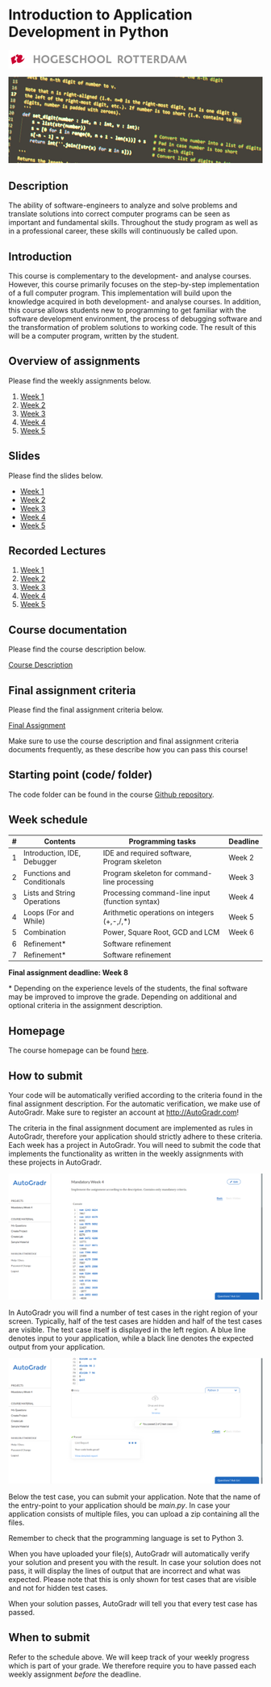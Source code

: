 Introduction to Application Development in Python
====================

![Logo](docs/img/logo.png)

![Cover Image](docs/img/cover.jpg)

Description
-----------

The ability of software-engineers to analyze and solve problems and translate
solutions into correct computer programs can be seen as important and
fundamental skills. Throughout the study program as well as in a professional
career, these skills will continuously be called upon.

Introduction
------------

This course is complementary to the development- and analyse courses. However,
this course primarily focuses on the step-by-step implementation of a full
computer program. This implementation will build upon the knowledge acquired in
both development- and analyse courses. In addition, this course allows students
new to programming to get familiar with the software development environment,
the process of debugging software and the transformation of problem solutions to
working code. The result of this will be a computer program, written by the
student.

Overview of assignments
-----------------------

Please find the weekly assignments below.

1. [Week 1](assignments/week1.md)
2. [Week 2](assignments/week2.md)
3. [Week 3](assignments/week3.md)
4. [Week 4](assignments/week4.md)
5. [Week 5](assignments/week5.md)

Slides
------

Please find the slides below.

- [Week
    1](https://hogeschool.github.io/Keuzevak-IADIP/presentations/week%201/presentation.html)
- [Week
    2](https://hogeschool.github.io/Keuzevak-IADIP/presentations/week%202/presentation.html)
- [Week
    3](https://hogeschool.github.io/Keuzevak-IADIP/presentations/week%203/presentation.html)
- [Week
    4](https://hogeschool.github.io/Keuzevak-IADIP/presentations/week%204/presentation.html)
- [Week
    5](https://hogeschool.github.io/Keuzevak-IADIP/presentations/week%205/presentation.html)

Recorded Lectures
-----------------

1. [Week 1](https://drive.google.com/open?id=1eaWlJD7hCS7ECtSA18ErLaZIVygudji6)
2. [Week 2](https://drive.google.com/open?id=1pLewvwRFihbKsAdhgj_A1dlB9YFW6fno)
3. [Week 3](https://drive.google.com/open?id=1AKG8HC0TA0oSWA8ioGPEgTtFze0cWBHV)
4. [Week 4](https://drive.google.com/open?id=1w4jgWp_mGPq6Tn1QKaf-F4XI2GvKgwMS)
5. [Week 5]()


Course documentation
--------------------

Please find the course description below.

[Course Description](docs/module-description.md)

Final assignment criteria
-------------------------

Please find the final assignment criteria below.

[Final Assignment](docs/final-assignment)

Make sure to use the course description and final assignment criteria documents frequently, as these describe how you can pass this course!

Starting point (code/ folder)
-----------------------------

The code folder can be found in the course [Github repository](https://github.com/hogeschool/Keuzevak-IADIP/tree/master/code).

Week schedule
-------------

| \#  | Contents                    | Programming tasks                               | Deadline |
| --- | --------------------------- | ----------------------------------------------- | -------- |
| 1   | Introduction, IDE, Debugger | IDE and required software, Program skeleton     | Week 2   |
| 2   | Functions and Conditionals  | Program skeleton for command-line processing    | Week 3   |
| 3   | Lists and String Operations | Processing command-line input (function syntax) | Week 4   |
| 4   | Loops (For and While)       | Arithmetic operations on integers (+,-,/,\*)    | Week 5   |
| 5   | Combination                 | Power, Square Root, GCD and LCM                 | Week 6   |
| 6   | Refinement\*                | Software refinement                             |          |
| 7   | Refinement\*                | Software refinement                             |          |

**Final assignment deadline: Week 8**

\* Depending on the experience levels of the students, the final software may be
improved to improve the grade. Depending on additional and optional criteria in
the assignment description.

Homepage
--------

The course homepage can be found [here](https://hogeschool.github.io/Keuzevak-IADIP/).

How to submit
-------------

Your code will be automatically verified according to the criteria found in the final assignment description. For the automatic verification, we make use of AutoGradr. Make sure to register an account at <http://AutoGradr.com>!

The criteria in the final assignment document are implemented as rules in AutoGradr, therefore your application should strictly adhere to these criteria. Each week has a project in AutoGradr. You will need to submit the code that implements the functionality as written in the weekly assignments with these projects in AutoGradr.

![Cover Image](docs/img/autogradr_bottom.png)

In AutoGradr you will find a number of test cases in the right region of your screen. Typically, half of the test cases are hidden and half of the test cases are visible. The test case itself is displayed in the left region. A blue line denotes input to your application, while a black line denotes the expected output from your application.

![Cover Image](docs/img/autogradr_top.png)

Below the test case, you can submit your application. Note that the name of the entry-point to your application should be *main.py*. In case your application consists of multiple files, you can upload a zip containing all the files.

Remember to check that the programming language is set to Python 3.

When you have uploaded your file(s), AutoGradr will automatically verify your solution and present you with the result. In case your solution does not pass, it will display the lines of output that are incorrect and what was expected. Please note that this is only shown for test cases that are visible and not for hidden test cases.

When your solution passes, AutoGradr will tell you that every test case has passed.

When to submit
--------------

Refer to the schedule above. We will keep track of your weekly progress which is part of your grade. We therefore require you to have passed each weekly assignment _before_ the deadline.
